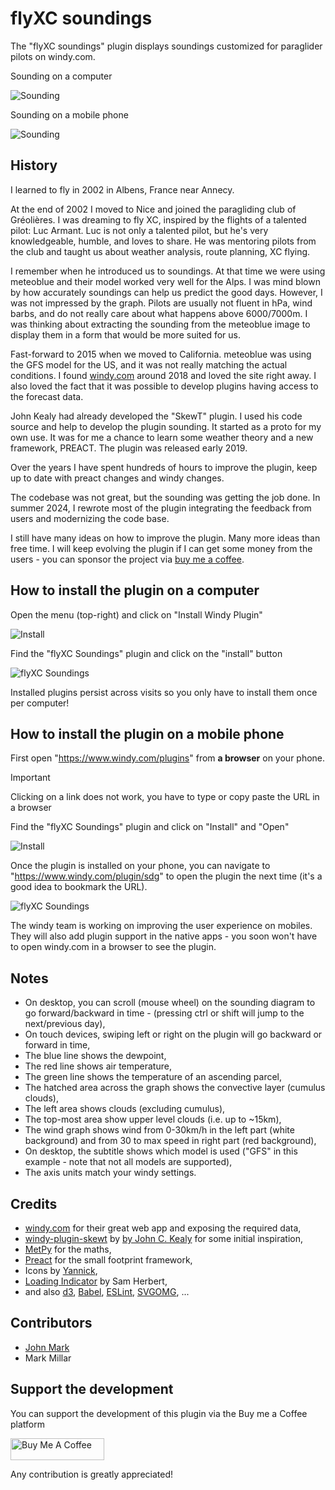 # flyXC soundings

The "flyXC soundings" plugin displays soundings customized for paraglider pilots on windy.com.

Sounding on a computer

![Sounding](docs/sounding-desktop.png)

Sounding on a mobile phone

![Sounding](docs/sounding-mobile.png)

## History

I learned to fly in 2002 in Albens, France near Annecy.

At the end of 2002 I moved to Nice and joined the paragliding club of Gréolières.
I was dreaming to fly XC, inspired by the flights of a talented pilot: Luc Armant.
Luc is not only a talented pilot, but he's very knowledgeable, humble, and loves to share.
He was mentoring pilots from the club and taught us about weather analysis, route planning, XC flying.

I remember when he introduced us to soundings. At that time we were using meteoblue and their model worked very well for the Alps. I was mind blown by how accurately soundings can help us predict the good days.
However, I was not impressed by the graph. Pilots are usually not fluent in hPa, wind barbs, and do not really care about what happens above 6000/7000m. I was thinking about extracting the sounding from the meteoblue image to display them in a form that would be more suited for us.

Fast-forward to 2015 when we moved to California. meteoblue was using the GFS model for the US, and it was not really matching the actual conditions. I found [windy.com](https://www.windy.com/) around 2018 and loved the site right away. I also loved the fact that it was possible to develop plugins having access to the forecast data.

John Kealy had already developed the "SkewT" plugin. I used his code source and help to develop the plugin sounding. It started as a proto for my own use. It was for me a chance to learn some weather theory and a new framework, PREACT. The plugin was released early 2019.

Over the years I have spent hundreds of hours to improve the plugin, keep up to date with preact changes and windy changes.

The codebase was not great, but the sounding was getting the job done. In summer 2024, I rewrote most of the plugin integrating the feedback from users and modernizing the code base.

I still have many ideas on how to improve the plugin. Many more ideas than free time. I will keep evolving the plugin if I can get some money from the users - you can sponsor the project via [buy me a coffee](https://buymeacoffee.com/vic.b).

## How to install the plugin on a computer

Open the menu (top-right) and click on "Install Windy Plugin"

![Install](docs/1-install.png)

Find the "flyXC Soundings" plugin and click on the "install" button

![flyXC Soundings](docs/2-sdg.png)

Installed plugins persist across visits so you only have to install them once per computer!

## How to install the plugin on a mobile phone

First open "<https://www.windy.com/plugins>" from **a browser** on your phone.

> [!IMPORTANT]
> Clicking on a link does not work, you have to type or copy paste the URL in a browser

Find the "flyXC Soundings" plugin and click on "Install" and "Open"

![Install](docs/1-mob-install.png)

Once the plugin is installed on your phone, you can navigate to "<https://www.windy.com/plugin/sdg>" to open the plugin the next time (it's a good idea to bookmark the URL).

![flyXC Soundings](docs/2-mob-sdg.png)

The windy team is working on improving the user experience on mobiles. They will also add plugin support in the native apps - you soon won't have to open windy.com in a browser to see the plugin.

## Notes

- On desktop, you can scroll (mouse wheel) on the sounding diagram to go forward/backward in time - (pressing ctrl or shift will jump to the next/previous day),
- On touch devices, swiping left or right on the plugin will go backward or forward in time,
- The blue line shows the dewpoint,
- The red line shows air temperature,
- The green line shows the temperature of an ascending parcel,
- The hatched area across the graph shows the convective layer (cumulus clouds),
- The left area shows clouds (excluding cumulus),
- The top-most area show upper level clouds (i.e. up to ~15km),
- The wind graph shows wind from 0-30km/h in the left part (white background) and from 30 to max speed in right part (red background),
- On desktop, the subtitle shows which model is used ("GFS" in this example - note that not all models are supported),
- The axis units match your windy settings.

## Credits

- [windy.com](https://www.windy.com) for their great web app and exposing the required data,
- [windy-plugin-skewt](https://github.com/johnckealy/windy-plugin-skewt) by [by John C. Kealy](https://github.com/johnckealy) for some initial inspiration,
- [MetPy](https://unidata.github.io/MetPy) for the maths,
- [Preact](https://preactjs.com/) for the small footprint framework,
- Icons by [Yannick](https://www.flaticon.com/authors/yannick),
- [Loading Indicator](https://github.com/SamHerbert/SVG-Loaders) by Sam Herbert,
- and also [d3](https://d3js.org/), [Babel](https://babeljs.io/), [ESLint](https://eslint.org/), [SVGOMG](https://jakearchibald.github.io/svgomg/), ...

## Contributors

- [John Mark](https://github.com/johnmarkredding)
- Mark Millar

## Support the development

You can support the development of this plugin via the Buy me a Coffee platform

<a href="https://www.buymeacoffee.com/vic.b" target="_blank"><img src="https://cdn.buymeacoffee.com/buttons/default-orange.png" alt="Buy Me A Coffee" height="35" width="150"></a>

Any contribution is greatly appreciated!
